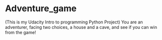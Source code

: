 # Adventure_game
(This is my Udacity Intro to programming Python Project)
You are an adventurer, facing two choices, a house and a cave, and see if you can win from the game!
